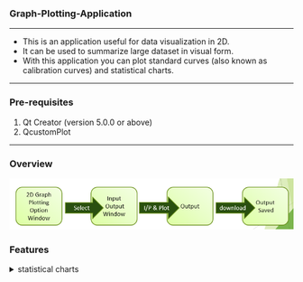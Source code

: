 ### Graph-Plotting-Application
<hr>

- This is an application useful for data visualization in 2D. 
- It can be used to summarize large dataset in visual form. 
- With this application you can plot standard curves (also known as calibration curves) and statistical charts.

<hr>

### Pre-requisites
1. Qt Creator (version 5.0.0 or above)
2. QcustomPlot

<hr>

### Overview 
![Overview](Download_plot/overview.png)

### Features

<details>
<summary>
statistical charts
</summary>

| Bar chart                                     | Line chart                      |
| --------------------------------------------- | ------------------------------- |
| ![barchart](Download_plot/barchart_plot.png)  | ![linechart](Download_plot/line_chart_plot.png) |

| Box chart                                     | Pie chart                      |
| --------------------------------------------- | ------------------------------- |
| ![boxchart](Download_plot/boxplot.png)  | ![piechart](Download_plot/piechart.png) |

</details>